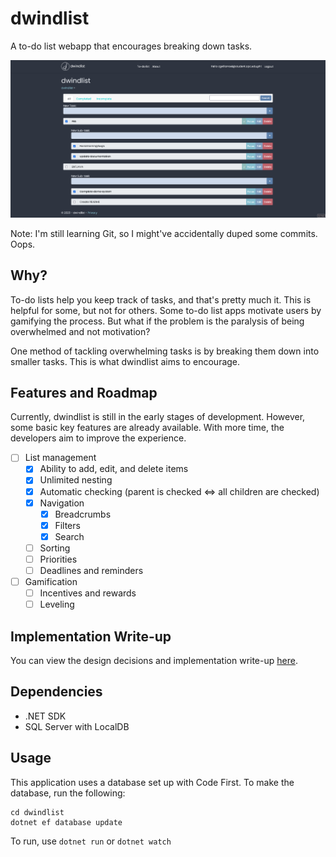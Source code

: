 # dwindlist

A to-do list webapp that encourages breaking down tasks.

![demo screenshot](assets/screenshot.png)

Note: I'm still learning Git, so I might've accidentally duped some commits. Oops.

## Why?

To-do lists help you keep track of tasks, and that's pretty much it. This is helpful for some, but not for others. Some to-do list apps motivate users by gamifying the process. But what if the problem is the paralysis of being overwhelmed and not motivation?

One method of tackling overwhelming tasks is by breaking them down into smaller tasks. This is what dwindlist aims to encourage.

## Features and Roadmap

Currently, dwindlist is still in the early stages of development. However, some basic key features are already available. With more time, the developers aim to improve the experience.

- [ ] List management
	- [x] Ability to add, edit, and delete items
	- [x] Unlimited nesting
	- [x] Automatic checking (parent is checked <=> all children are checked)
	- [x] Navigation
		- [x] Breadcrumbs
		- [x] Filters
		- [x] Search
	- [ ] Sorting
	- [ ] Priorities
	- [ ] Deadlines and reminders
- [ ] Gamification
	- [ ] Incentives and rewards
	- [ ] Leveling

## Implementation Write-up

You can view the design decisions and implementation write-up [here](https://gist.github.com/ChuseCubr/10883566d0c3fffdfd101c9662f4e331).

## Dependencies

- .NET SDK
- SQL Server with LocalDB

## Usage

This application uses a database set up with Code First. To make the database, run the following:

```pwsh
cd dwindlist
dotnet ef database update
```

To run, use `dotnet run` or `dotnet watch`
